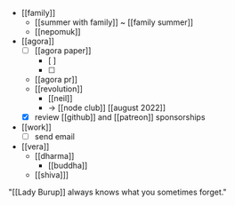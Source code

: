 - [[family]]
  - [[summer with family]] ~ [[family summer]]
  - [[nepomuk]]
- [[agora]]
  - [ ] [[agora paper]]
    - [ ] 
    - [ ] 
  - [[agora pr]]
  - [[revolution]]
    - [[neil]]
    - -> [[node club]] [[august 2022]]
  - [x] review [[github]] and [[patreon]] sponsorships
- [[work]]
  - [ ] send email
- [[vera]]
  - [[dharma]]
    - [[buddha]]
  - [[shiva]]]

"[[Lady Burup]] always knows what you sometimes forget."
